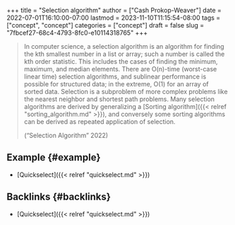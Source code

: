 +++
title = "Selection algorithm"
author = ["Cash Prokop-Weaver"]
date = 2022-07-01T16:10:00-07:00
lastmod = 2023-11-10T11:15:54-08:00
tags = ["concept", "concept"]
categories = ["concept"]
draft = false
slug = "7fbcef27-68c4-4793-8fc0-e10114318765"
+++

> In computer science, a selection algorithm is an algorithm for finding the kth smallest number in a list or array; such a number is called the kth order statistic. This includes the cases of finding the minimum, maximum, and median elements. There are O(n)-time (worst-case linear time) selection algorithms, and sublinear performance is possible for structured data; in the extreme, O(1) for an array of sorted data. Selection is a subproblem of more complex problems like the nearest neighbor and shortest path problems. Many selection algorithms are derived by generalizing a [Sorting algorithm]({{< relref "sorting_algorithm.md" >}}), and conversely some sorting algorithms can be derived as repeated application of selection.
>
> (“Selection Algorithm” 2022)


## Example {#example}

-   [Quickselect]({{< relref "quickselect.md" >}})


## Backlinks {#backlinks}

-   [Quickselect]({{< relref "quickselect.md" >}})

